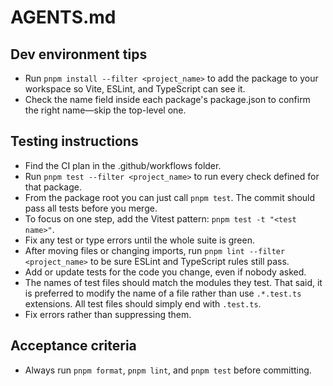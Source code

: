 # AGENTS.md

## Dev environment tips

- Run `pnpm install --filter <project_name>` to add the package to your workspace so Vite, ESLint, and TypeScript can see it.
- Check the name field inside each package's package.json to confirm the right name—skip the top-level one.

## Testing instructions

- Find the CI plan in the .github/workflows folder.
- Run `pnpm test --filter <project_name>` to run every check defined for that package.
- From the package root you can just call `pnpm test`. The commit should pass all tests before you merge.
- To focus on one step, add the Vitest pattern: `pnpm test -t "<test name>"`.
- Fix any test or type errors until the whole suite is green.
- After moving files or changing imports, run `pnpm lint --filter <project_name>` to be sure ESLint and TypeScript rules still pass.
- Add or update tests for the code you change, even if nobody asked.
- The names of test files should match the modules they test. That said, it is preferred to modify the name of a file rather than use `.*.test.ts` extensions. All test files should simply end with `.test.ts`.
- Fix errors rather than suppressing them.

## Acceptance criteria

- Always run `pnpm format`, `pnpm lint`, and `pnpm test` before committing.

